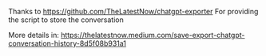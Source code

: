 Thanks to https://github.com/TheLatestNow/chatgpt-exporter
For providing the script to store the conversation

More details in: https://thelatestnow.medium.com/save-export-chatgpt-conversation-history-8d5f08b931a1